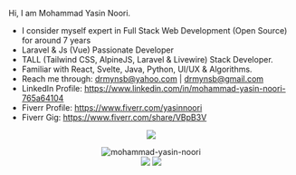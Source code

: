 <!--
**Mohammad-Yasin-Noori/Mohammad-Yasin-Noori** is a ✨ _special_ ✨ repository because its `README.md` (this file) appears on your GitHub profile.

Here are some ideas to get you started:
-->
Hi, I am Mohammad Yasin Noori.<br>
- I consider myself expert in Full Stack Web Development (Open Source) for around 7 years <br>
- Laravel & Js (Vue) Passionate Developer<br>
- TALL (Tailwind CSS, AlpineJS, Laravel & Livewire) Stack Developer.<br>
- Familiar with React, Svelte, Java, Python, UI/UX & Algorithms.<br>
- Reach me through: drmynsb@yahoo.com | drmynsb@gmail.com<br>
- LinkedIn Profile: https://www.linkedin.com/in/mohammad-yasin-noori-765a64104
- Fiverr Profile: https://www.fiverr.com/yasinnoori
- Fiverr Gig: https://www.fiverr.com/share/VBpB3V
<p align="center">
    <img src="https://github-profile-summary-cards.vercel.app/api/cards/profile-details?username=Mohammad-Yasin-Noori&theme=monokai">
</p>
<p align="center">
    <img src="https://github-readme-stats.vercel.app/api/top-langs?username=mohammad-yasin-noori&show_icons=true&locale=en&layout=compact&theme=monokai-metallian&hider_border=false&bg_color=1F222E" alt="mohammad-yasin-noori" /><br>
    <img src="https://streak-stats.demolab.com/?user=Mohammad-Yasin-Noori&theme=monokai-metallian&hide_border=false">
    <img src="https://github-readme-stats.vercel.app/api?username=Mohammad-Yasin-Noori&show_icons=true&theme=monokai-metallian&bg_color=1F222E">
</p>
